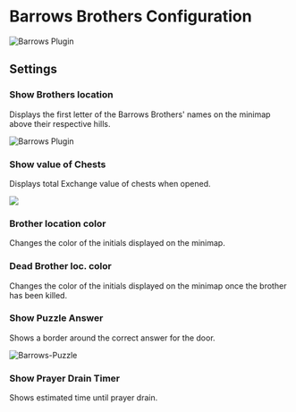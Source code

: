 # Barrows Brothers Configuration

![Barrows Plugin](https://raw.githubusercontent.com/runelite/wiki/master/img/Barrows-killed-overlay.png)

## Settings

### Show Brothers location

Displays the first letter of the Barrows Brothers' names on the minimap above their respective hills.

![Barrows Plugin](https://raw.githubusercontent.com/runelite/wiki/master/img/Barrows-minimap.png)

### Show value of Chests

Displays total Exchange value of chests when opened.

![](https://raw.githubusercontent.com/runelite/wiki/master/img/Barrows-chest-value.png)

### Brother location color

Changes the color of the initials displayed on the minimap.

### Dead Brother loc. color

Changes the color of the initials displayed on the minimap once the brother has been killed.

### Show Puzzle Answer

Shows a border around the correct answer for the door.

![Barrows-Puzzle](https://raw.githubusercontent.com/runelite/wiki/master/img/Barrows-door-puzzle.png)

### Show Prayer Drain Timer

Shows estimated time until prayer drain.
